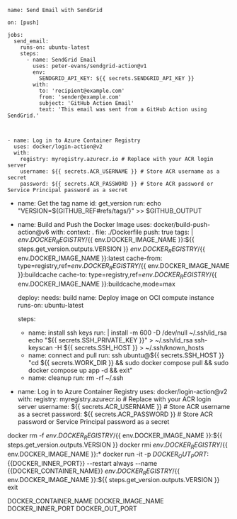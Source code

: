 



    name: Send Email with SendGrid

    on: [push]

    jobs:
      send_email:
        runs-on: ubuntu-latest
        steps:
          - name: SendGrid Email
            uses: peter-evans/sendgrid-action@v1
            env:
              SENDGRID_API_KEY: ${{ secrets.SENDGRID_API_KEY }}
            with:
              to: 'recipient@example.com'
              from: 'sender@example.com'
              subject: 'GitHub Action Email'
              text: 'This email was sent from a GitHub Action using SendGrid.'



    - name: Log in to Azure Container Registry
      uses: docker/login-action@v2
      with:
        registry: myregistry.azurecr.io # Replace with your ACR login server
        username: ${{ secrets.ACR_USERNAME }} # Store ACR username as a secret
        password: ${{ secrets.ACR_PASSWORD }} # Store ACR password or Service Principal password as a secret





- name: Get the tag name
  id: get_version
  run: echo "VERSION=${GITHUB_REF#refs/tags/}" >> $GITHUB_OUTPUT

- name: Build and Push the Docker Image
  uses: docker/build-push-action@v6
  with:
    context: .
    file: ./Dockerfile
    push: true
    tags: |
      ${{ env.DOCKER_REGISTRY }}/${{ env.DOCKER_IMAGE_NAME }}:${{ steps.get_version.outputs.VERSION }}
      ${{ env.DOCKER_REGISTRY }}/${{ env.DOCKER_IMAGE_NAME }}:latest
    cache-from: type=registry,ref=${{ env.DOCKER_REGISTRY }}/${{ env.DOCKER_IMAGE_NAME }}:buildcache
    cache-to: type=registry,ref=${{ env.DOCKER_REGISTRY }}/${{ env.DOCKER_IMAGE_NAME }}:buildcache,mode=max




    deploy:
    needs: build
    name: Deploy image on OCI compute instance
    runs-on: ubuntu-latest

    steps:
    - name: install ssh keys
      run: |
          install -m 600 -D /dev/null ~/.ssh/id_rsa
          echo "${{ secrets.SSH_PRIVATE_KEY }}" > ~/.ssh/id_rsa
          ssh-keyscan -H ${{ secrets.SSH_HOST }} > ~/.ssh/known_hosts
    - name: connect and pull
      run: ssh ubuntu@${{ secrets.SSH_HOST }} "cd ${{ secrets.WORK_DIR }} && sudo docker  compose pull && sudo docker compose up app -d && exit"
    - name: cleanup
      run: rm -rf ~/.ssh


- name: Log in to Azure Container Registry
      uses: docker/login-action@v2
      with:
        registry: myregistry.azurecr.io # Replace with your ACR login server
        username: ${{ secrets.ACR_USERNAME }} # Store ACR username as a secret
        password: ${{ secrets.ACR_PASSWORD }} # Store ACR password or Service Principal password as a secret



docker rm -f ${{ env.DOCKER_REGISTRY }}/${{ env.DOCKER_IMAGE_NAME }}:${{ steps.get_version.outputs.VERSION }}
docker rmi ${{ env.DOCKER_REGISTRY }}/${{ env.DOCKER_IMAGE_NAME }}:*
docker run -it -p ${{DOCKER_OUT_PORT}}:${{DOCKER_INNER_PORT}} --restart always --name {{DOCKER_CONTAINER_NAME}} ${{ env.DOCKER_REGISTRY }}/${{ env.DOCKER_IMAGE_NAME }}:${{ steps.get_version.outputs.VERSION }}
exit


DOCKER_CONTAINER_NAME
DOCKER_IMAGE_NAME
DOCKER_INNER_PORT
DOCKER_OUT_PORT